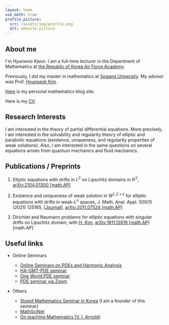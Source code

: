 ```yaml
---
layout: home
use_math: true
profile_picture:
  src: /assets/img/profile.png
  alt: website picture
---
```


## About me 
 
  I'm Hyunwoo Kwon. I am a full-time lecturer in the Department of Mathematics at [the Republic of Korea Air Force Academy](http://www.afa.ac.kr). 

  Previously, I did my master in mathematics at [Sogang University](https://wwwe.sogang.ac.kr/wwwe/index_new.html). My advisor was Prof. [Hyunseok Kim](http://maths.sogang.ac.kr/kimh/).  

[Here](http://willkwon.dothome.co.kr) is my personal mathematics blog site.

Here is my [CV](https://willkwon-math.github.io/assets/CV_HKwon.pdf).

## Research Interests

I am interested in the theory of partial differential equations. More precisely, I am interested in the solvability and regularity theory of elliptic and parabolic equations (existence, uniqueness, and regularity properties of weak solutions). Also, I am interested in the same questions on several equations arisen from quantum mechanics and fluid mechanics.

## Publications / Preprints

1. Elliptic equations with drifts in $L^2$ on Lipschitz domains in $\mathbb{R}^2$, [arXiv:2104.01300 \[math.AP\]](https://arxiv.org/abs/2104.01300)

2. Existence and uniqueness of weak solution in $W^{1,2+\varepsilon}$ for elliptic equations with drifts in weak-$L^{n}$ spaces, J. Math. Anal. Appl. 500(1) (2021) 125165, [\[Journal\]](https://www.sciencedirect.com/science/article/abs/pii/S0022247X21002444),  [arXiv:2011.07524 \[math.AP\]](https://arxiv.org/abs/2011.07524)
 
3. Dirichlet and Neumann problems for elliptic equations with singular drifts on Lipschitz domain, with [H. Kim](https://maths.sogang.ac.kr/kimh), [arXiv:1811.12619 \[math.AP\]](https://arxiv.org/abs/1811.12619) [math.AP]

## Useful links
- Online Seminars
  - [Online Seminars on PDEs and Harmonic Analysis](https://sites.google.com/view/korea-hpde/home)
  - [HA-GMT-PDE seminar](https://sites.google.com/view/hagmtpdeseminar)
  - [One World PDE seminar](https://people.bath.ac.uk/mw2319/owpde/)
  - [PDE seminar via Zoom](https://nguyenquochung1241.wixsite.com/qhung/post/pde-seminar-via-zoom)

- Others
  - [Stupid Mathematics Seminar in Korea](https://www.facebook.com/mungseminar)  (I am a founder of this seminar)
  - [MathSciNet](http://www.ams.org/mathscinet)
  - [On teaching Mathematics (V. I. Arnold)](https://www.uni-muenster.de/Physik.TP/~munsteg/arnold.html)
